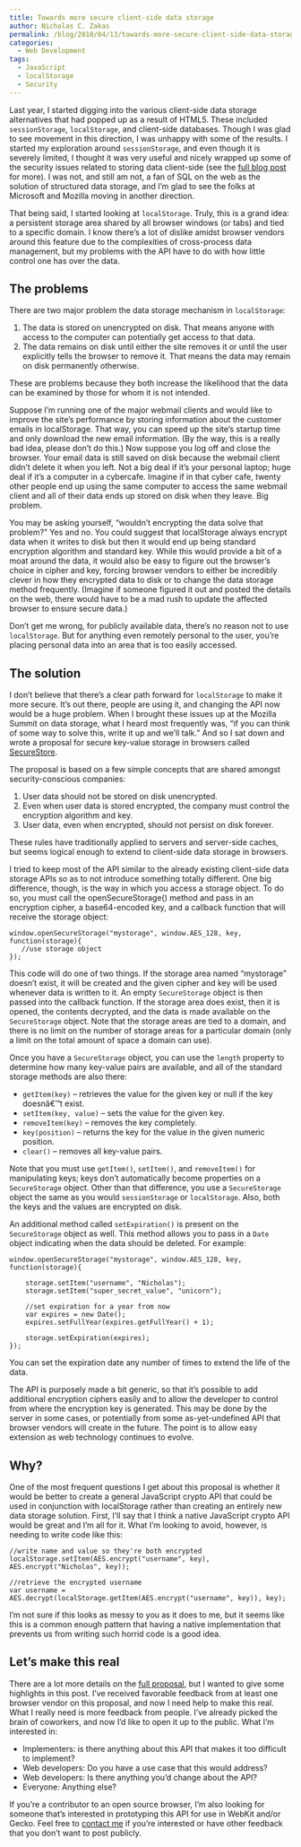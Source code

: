 ```yaml
---
title: Towards more secure client-side data storage
author: Nicholas C. Zakas
permalink: /blog/2010/04/13/towards-more-secure-client-side-data-storage/
categories:
  - Web Development
tags:
  - JavaScript
  - localStorage
  - Security
---
```

Last year, I started digging into the various client-side data storage alternatives that had popped up as a result of HTML5. These included `sessionStorage`, `localStorage`, and client-side databases. Though I was glad to see movement in this direction, I was unhappy with some of the results. I started my exploration around `sessionStorage`, and even though it is severely limited, I thought it was very useful and nicely wrapped up some of the security issues related to storing data client-side (see the [full blog post][1] for more). I was not, and still am not, a fan of SQL on the web as the solution of structured data storage, and I&#8217;m glad to see the folks at Microsoft and Mozilla moving in another direction.

That being said, I started looking at `localStorage`. Truly, this is a grand idea: a persistent storage area shared by all browser windows (or tabs) and tied to a specific domain. I know there&#8217;s a lot of dislike amidst browser vendors around this feature due to the complexities of cross-process data management, but my problems with the API have to do with how little control one has over the data.

## The problems

There are two major problem the data storage mechanism in `localStorage`:

  1. The data is stored on unencrypted on disk. That means anyone with access to the computer can potentially get access to that data.
  2. The data remains on disk until either the site removes it or until the user explicitly tells the browser to remove it. That means the data may remain on disk permanently otherwise.

These are problems because they both increase the likelihood that the data can be examined by those for whom it is not intended.

Suppose I&#8217;m running one of the major webmail clients and would like to improve the site&#8217;s performance by storing information about the customer emails in localStorage. That way, you can speed up the site&#8217;s startup time and only download the new email information. (By the way, this is a really bad idea, please don&#8217;t do this.) Now suppose you log off and close the browser. Your email data is still saved on disk because the webmail client didn&#8217;t delete it when you left. Not a big deal if it&#8217;s your personal laptop; huge deal if it&#8217;s a computer in a cybercafe. Imagine if in that cyber cafe, twenty other people end up using the same computer to access the same webmail client and all of their data ends up stored on disk when they leave. Big problem.

You may be asking yourself, &#8220;wouldn&#8217;t encrypting the data solve that problem?&#8221; Yes and no. You could suggest that localStorage always encrypt data when it writes to disk but then it would end up being standard encryption algorithm and standard key. While this would provide a bit of a moat around the data, it would also be easy to figure out the browser&#8217;s choice in cipher and key, forcing browser vendors to either be incredibly clever in how they encrypted data to disk or to change the data storage method frequently. (Imagine if someone figured it out and posted the details on the web, there would have to be a mad rush to update the affected browser to ensure secure data.)

Don&#8217;t get me wrong, for publicly available data, there&#8217;s no reason not to use `localStorage`. But for anything even remotely personal to the user, you&#8217;re placing personal data into an area that is too easily accessed.

## The solution

I don&#8217;t believe that there&#8217;s a clear path forward for `localStorage` to make it more secure. It&#8217;s out there, people are using it, and changing the API now would be a huge problem. When I brought these issues up at the Mozilla Summit on data storage, what I heard most frequently was, &#8220;if you can think of some way to solve this, write it up and we&#8217;ll talk.&#8221; And so I sat down and wrote a proposal for secure key-value storage in browsers called [SecureStore][2].

The proposal is based on a few simple concepts that are shared amongst security-conscious companies:

  1. User data should not be stored on disk unencrypted.
  2. Even when user data is stored encrypted, the company must control the encryption algorithm and key.
  3. User data, even when encrypted, should not persist on disk forever.

These rules have traditionally applied to servers and server-side caches, but seems logical enough to extend to client-side data storage in browsers.

I tried to keep most of the API similar to the already existing client-side data storage APIs so as to not introduce something totally different. One big difference, though, is the way in which you access a storage object. To do so, you must call the openSecureStorage() method and pass in an encryption cipher, a base64-encoded key, and a callback function that will receive the storage object:

    window.openSecureStorage("mystorage", window.AES_128, key, function(storage){
       //use storage object
    });

This code will do one of two things. If the storage area named &#8220;mystorage&#8221; doesn&#8217;t exist, it will be created and the given cipher and key will be used whenever data is written to it. An empty `SecureStorage` object is then passed into the callback function. If the storage area does exist, then it is opened, the contents decrypted, and the data is made available on the `SecureStorage` object. Note that the storage areas are tied to a domain, and there is no limit on the number of storage areas for a particular domain (only a limit on the total amount of space a domain can use).

Once you have a `SecureStorage` object, you can use the `length` property to determine how many key-value pairs are available, and all of the standard storage methods are also there:

  * `getItem(key)` &#8211; retrieves the value for the given key or null if the key doesnâ€™t exist.
  * `setItem(key, value)` &#8211; sets the value for the given key.
  * `removeItem(key)` &#8211; removes the key completely.
  * `key(position)` &#8211; returns the key for the value in the given numeric position.
  * `clear()` &#8211; removes all key-value pairs.

Note that you must use `getItem()`, `setItem()`, and `removeItem()` for manipulating keys; keys don&#8217;t automatically become properties on a `SecureStorage` object. Other than that difference, you use a `SecureStorage` object the same as you would `sessionStorage` or `localStorage`. Also, both the keys and the values are encrypted on disk.

An additional method called `setExpiration()` is present on the `SecureStorage` object as well. This method allows you to pass in a `Date` object indicating when the data should be deleted. For example:

    window.openSecureStorage("mystorage", window.AES_128, key, function(storage){
    
        storage.setItem("username", "Nicholas");
        storage.setItem("super_secret_value", "unicorn");
    
        //set expiration for a year from now
        var expires = new Date();
        expires.setFullYear(expires.getFullYear() + 1);
    
        storage.setExpiration(expires);
    });

You can set the expiration date any number of times to extend the life of the data.

The API is purposely made a bit generic, so that it&#8217;s possible to add additional encryption ciphers easily and to allow the developer to control from where the encryption key is generated. This may be done by the server in some cases, or potentially from some as-yet-undefined API that browser vendors will create in the future. The point is to allow easy extension as web technology continues to evolve.

## Why?

One of the most frequent questions I get about this proposal is whether it would be better to create a general JavaScript crypto API that could be used in conjunction with localStorage rather than creating an entirely new data storage solution. First, I&#8217;ll say that I think a native JavaScript crypto API would be great and I&#8217;m all for it. What I&#8217;m looking to avoid, however, is needing to write code like this:

    //write name and value so they're both encrypted
    localStorage.setItem(AES.encrypt("username", key), AES.encrypt("Nicholas", key));
    
    //retrieve the encrypted username
    var username = AES.decrypt(localStorage.getItem(AES.encrypt("username", key)), key);

I&#8217;m not sure if this looks as messy to you as it does to me, but it seems like this is a common enough pattern that having a native implementation that prevents us from writing such horrid code is a good idea.

## Let&#8217;s make this real

There are a lot more details on the [full proposal][2], but I wanted to give some highlights in this post. I&#8217;ve received favorable feedback from at least one browser vendor on this proposal, and now I need help to make this real. What I really need is more feedback from people. I&#8217;ve already picked the brain of coworkers, and now I&#8217;d like to open it up to the public. What I&#8217;m interested in:

  * Implementers: is there anything about this API that makes it too difficult to implement?
  * Web developers: Do you have a use case that this would address?
  * Web developers: Is there anything you&#8217;d change about the API?
  * Everyone: Anything else?

If you&#8217;re a contributor to an open source browser, I&#8217;m also looking for someone that&#8217;s interested in prototyping this API for use in WebKit and/or Gecko. Feel free to [contact me][3] if you&#8217;re interested or have other feedback that you don&#8217;t want to post publicly.

 [1]: {{site.url}}/blog/2009/07/21/introduction-to-sessionstorage/
 [2]: {{site.url}}/blog/securestore-proposal/
 [3]: {{site.url}}/contact/
